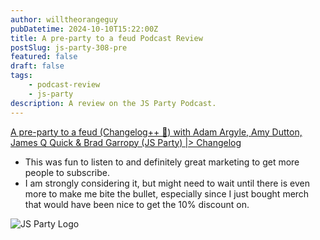 ```yaml
---
author: willtheorangeguy
pubDatetime: 2024-10-10T15:22:00Z
title: A pre-party to a feud Podcast Review
postSlug: js-party-308-pre
featured: false
draft: false
tags:
    - podcast-review
    - js-party
description: A review on the JS Party Podcast.
---
```


[A pre-party to a feud (Changelog++ 🔐) with Adam Argyle, Amy Dutton, James Q Quick & Brad Garropy (JS Party) |> Changelog](https://changelog.com/jsparty/plusplus-308-pre-party)

- This was fun to listen to and definitely great marketing to get more people to subscribe.
- I am strongly considering it, but might need to wait until there is even more to make me bite the bullet, especially since I just bought merch that would have been nice to get the 10% discount on.

![JS Party Logo](https://is1-ssl.mzstatic.com/image/thumb/Podcasts113/v4/8e/31/88/8e318808-56a6-b897-6f98-71cf214b54a3/mza_7508458937281322007.png/300x300bb.webp)
